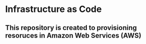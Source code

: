 # Infrastructure as Code
## This repository is created to provisioning resoruces in Amazon Web Services (AWS)
